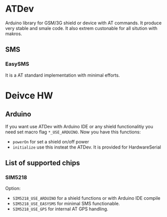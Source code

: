 # ATDev
Arduino library for GSM/3G shield or device with AT commands. It produce very stable and smale code. It also extrem custonable for all sitution with makros.

## SMS

### EasySMS
It is a AT standard implementation with minimal efforts.

# Deivce HW

## Arduino
If you want use ATDev with Arduino IDE or any shield functionalitiy you need set macro flag `*_USE_ARDUINO`. Now you have this functions:
- `powerOn` for set a shield on/off power
- `initialize` use this insteat the ATDev. It is provided for HardwareSerial

## List of supported chips

### SIM5218
Option:
- `SIM5218_USE_ARDUINO` for a shield functions or with Arduino IDE compile
- `SIM5218_USE_EASYSMS` for minimal SMS functionable.
- `SIM5218_USE_GPS` for internal AT GPS handling.
